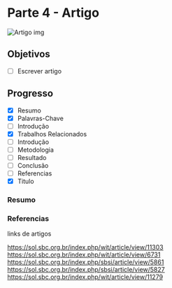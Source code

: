 # Parte 4 - Artigo

![Artigo img](https://regrasparatcc.com.br/wp-content/uploads/2020/12/tipos-de-artigos-cintificos-1024x576.jpg)

## Objetivos

- [ ] Escrever artigo

## Progresso 

- [x] Resumo
- [x] Palavras-Chave
- [ ] Introdução
- [x] Trabalhos Relacionados
- [ ] Introdução
- [ ] Metodologia
- [ ] Resultado
- [ ] Conclusão
- [ ] Referencias
- [x] Titulo

### Resumo

### Referencias

links de artigos

https://sol.sbc.org.br/index.php/wit/article/view/11303
https://sol.sbc.org.br/index.php/wit/article/view/6731
https://sol.sbc.org.br/index.php/sbsi/article/view/5861
https://sol.sbc.org.br/index.php/sbsi/article/view/5827
https://sol.sbc.org.br/index.php/wit/article/view/11279